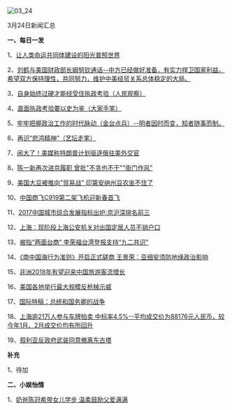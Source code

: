 ![03_24](F:\学习资料\局势分析\每日新闻汇总\2018\03_24.jpg)

3月24日新闻汇总

**一、每日一发**

1、[让人类命运共同体建设的阳光普照世界](http://paper.people.com.cn/rmrb/html/2018-03/25/nw.D110000renmrb_20180325_4-01.htm)

2、[刘鹤与美国财政部长姆努钦通话--中方已经做好准备，有实力捍卫国家利益，希望双方保持理性，共同努力，维护中美经贸关系总体稳定的大局。](http://paper.people.com.cn/rmrb/html/2018-03/25/nw.D110000renmrb_20180325_4-03.htm)

3、[自身始终过硬才能经受住执政考验（人民观察）](http://paper.people.com.cn/rmrb/html/2018-03/25/nw.D110000renmrb_20180325_2-05.htm)

4、[直面执政考验要以史为鉴（大家手笔）](http://paper.people.com.cn/rmrb/html/2018-03/25/nw.D110000renmrb_20180325_3-05.htm)

5、[牢牢把握政治工作的时代脉动（金台点兵）--明者因时而变，知者随事而制。](http://paper.people.com.cn/rmrb/html/2018-03/25/nw.D110000renmrb_20180325_2-06.htm)

6、[再识“悲鸿精神”（艺坛走笔）](http://paper.people.com.cn/rmrb/html/2018-03/25/nw.D110000renmrb_20180325_4-12.htm)

7、[闹大了！美媒称特朗普计划驱逐俄驻美外交官](http://news.163.com/18/0324/23/DDMVG9D70001875O.html)

8、[陈一新再次进京履职 曾批"不贪也不干""衙门作风"](http://news.163.com/18/0325/01/DDN5V21I0001875N.html)

9、[美国大豆被推向"贸易战" 印第安纳州豆农坐不住了](http://news.163.com/18/0324/05/DDL11JBN0001875O.html)

10、[中国商飞C919第二架飞机迎新春首飞](http://news.163.com/photoview/00AN0001/2291916.html#p=DDM8PA1700AN0001NOS)

11、[2017中国城市综合发展指标出炉:京沪深排名前三](http://news.163.com/18/0325/07/DDNRKPQU000187VE.html)

12、[上海：现阶段上海公安机关对出国定居人员不销户口](http://news.163.com/18/0325/07/DDNQRU5S0001875N.html)

13、[被指“两面台商” 李荣福台湾登报支持“九二共识”](http://www.zaobao.com/news/china/story20180325-845473)

14、[《南中国海行为准则》开启正式磋商 王景荣：亚细安须防地缘政治影响](http://www.zaobao.com/news/singapore/story20180325-845455)

15、[非洲2018年有望迎来中国旅游客流增长](http://www.zaobao.com/realtime/china/story20180324-845383)

16、[美国各地举行最大规模反枪械示威](http://www.zaobao.com/news/world/story20180325-845479)

17、[国际特稿：总统和国务卿的战争](http://www.zaobao.com/news/world/story20180325-845485)

18、[上海逾21万人参与车牌拍卖 中标率4.5%--平均成交价为88176元人民币，较今年1月、2月成交价均有所回升](http://www.zaobao.com/realtime/china/story20180324-845423)

19、[叙利亚反政府武装同意撤离东古塔](http://www.zaobao.com/realtime/world/story20180324-845439)



**补充**

1、待加



**二、小娱怡情**

1、[奶爸陈冠希带女儿学步 温柔鼓励父爱满满](http://music.67.com/news/huayu/2018/03/25/912282.html)
